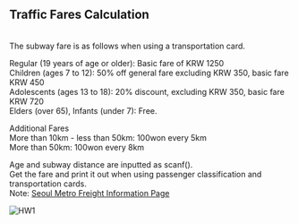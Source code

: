 ## Traffic Fares Calculation
<br>
The subway fare is as follows when using a transportation card.

Regular (19 years of age or older): Basic fare of KRW 1250
<br>
Children (ages 7 to 12): 50% off general fare excluding KRW 350, basic fare KRW 450
<br>
Adolescents (ages 13 to 18): 20% discount, excluding KRW 350, basic fare KRW 720
<br>
Elders (over 65), Infants (under 7): Free.

Additional Fares
<br>
More than 10km - less than 50km: 100won every 5km
<br>
More than 50km: 100won every 8km

Age and subway distance are inputted as scanf().
<br>
Get the fare and print it out when using passenger classification and transportation cards.
<br>
Note: [Seoul Metro Freight Information Page](http://www.seoulmetro.co.kr/kr/page.do?menuIdx=354)

![HW1](https://user-images.githubusercontent.com/68213812/124346923-85fbd180-dc1c-11eb-921f-21f7cf526cf9.png)
